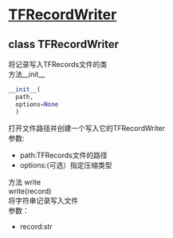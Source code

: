 # [TFRecordWriter](#TFRecordWriter)
<div id="TFRecordWriter"></div>

## class TFRecordWriter
将记录写入TFRecords文件的类<br>
方法__init__<br>
```python
__init__(
  path,
  options=None
  )
 ```
打开文件路径并创建一个写入它的TFRecordWriter<br>
参数:<br>
* path:TFRecords文件的路径<br>
* options:(可选）指定压缩类型<br>

方法 write<br>
write(record)<br>
将字符串记录写入文件<br>
参数：<br>
* record:str<br>
